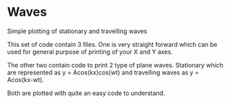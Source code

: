 # Waves
Simple plotting of stationary and travelling waves

This set of code contain 3 files. One is very straight forward which can be used for general purpose of printing of your X and Y axes.

The other two contain code to print 2 type of plane waves. Stationary which are represented as y = Acos(kx)cos(wt) and travelling waves as y = Acos(kx-wt).

Both are plotted with quite an easy code to understand.

